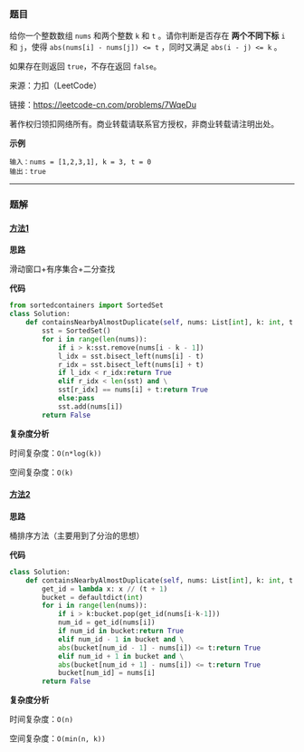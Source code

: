 ### 题目
给你一个整数数组 `nums` 和两个整数 `k` 和 `t` 。请你判断是否存在 **两个不同下标** `i` 和 `j`，使得 `abs(nums[i] - nums[j]) <= t` ，同时又满足 `abs(i - j) <= k` 。

如果存在则返回 `true`，不存在返回 `false`。

来源：力扣（LeetCode）

链接：https://leetcode-cn.com/problems/7WqeDu

著作权归领扣网络所有。商业转载请联系官方授权，非商业转载请注明出处。

**示例**


```
输入：nums = [1,2,3,1], k = 3, t = 0
输出：true
```

------------

### 题解

#### [方法1](https://leetcode-cn.com/problems/7WqeDu/solution/aiera-tu-jie-hua-dong-chuang-kou-you-xu-89r1i/)

**思路**

滑动窗口+有序集合+二分查找

**代码**

```python
from sortedcontainers import SortedSet
class Solution:
    def containsNearbyAlmostDuplicate(self, nums: List[int], k: int, t: int) -> bool:
        sst = SortedSet()
        for i in range(len(nums)):
            if i > k:sst.remove(nums[i - k - 1])
            l_idx = sst.bisect_left(nums[i] - t)
            r_idx = sst.bisect_left(nums[i] + t)
            if l_idx < r_idx:return True
            elif r_idx < len(sst) and \
            sst[r_idx] == nums[i] + t:return True
            else:pass
            sst.add(nums[i])
        return False
```
**复杂度分析**

时间复杂度：`O(n*log(k))`

空间复杂度：`O(k)`


#### [方法2](https://leetcode-cn.com/problems/7WqeDu/solution/zhi-he-xia-biao-zhi-chai-du-zai-gei-ding-94ei/)

**思路**

桶排序方法（主要用到了分治的思想）

**代码**

```python
class Solution:
    def containsNearbyAlmostDuplicate(self, nums: List[int], k: int, t: int) -> bool:
        get_id = lambda x: x // (t + 1)
        bucket = defaultdict(int)
        for i in range(len(nums)):
            if i > k:bucket.pop(get_id(nums[i-k-1]))
            num_id = get_id(nums[i])
            if num_id in bucket:return True
            elif num_id - 1 in bucket and \
            abs(bucket[num_id - 1] - nums[i]) <= t:return True
            elif num_id + 1 in bucket and \
            abs(bucket[num_id + 1] - nums[i]) <= t:return True
            bucket[num_id] = nums[i]
        return False
```
**复杂度分析**

时间复杂度：`O(n)`

空间复杂度：`O(min(n, k))`